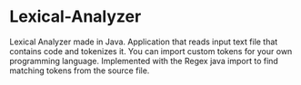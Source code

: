 # Lexical-Analyzer
Lexical Analyzer made in Java. 
Application that reads input text file that contains code and tokenizes it.
You can import custom tokens for your own programming language.
Implemented with the Regex java import to find matching tokens from the source file.
